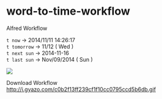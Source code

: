 word-to-time-workflow
=====================

Alfred Workflow

`t now` -> 2014/11/11 14:26:17  
`t tomorrow` -> 11/12 ( Wed )  
`t next sun` -> 2014-11-16  
`t last sun` -> Nov/09/2014 ( Sun )  

![](http://i.gyazo.com/c0b2f13ff239cf1f10cc0795ccd5b6db.gif)


Download Workflow http://i.gyazo.com/c0b2f13ff239cf1f10cc0795ccd5b6db.gif
